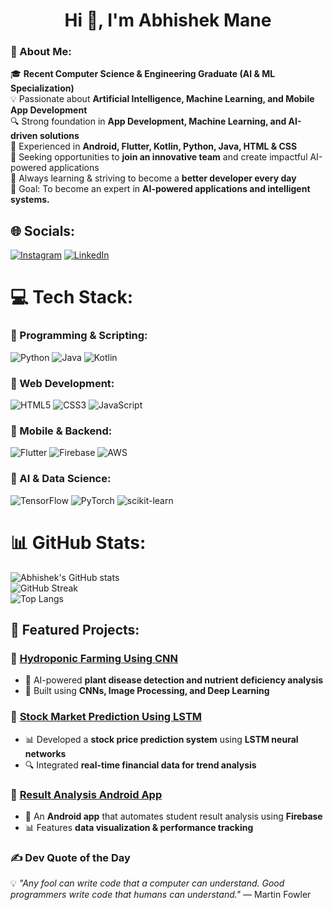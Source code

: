 <h1 align="center">Hi 👋, I'm Abhishek Mane</h1>

### 💫 About Me:
  🎓 **Recent Computer Science & Engineering Graduate (AI & ML Specialization)**  
💡 Passionate about **Artificial Intelligence, Machine Learning, and Mobile App Development**  
🔍 Strong foundation in **App Development, Machine Learning, and AI-driven solutions**  
📱 Experienced in **Android, Flutter, Kotlin, Python, Java, HTML & CSS**  
🚀 Seeking opportunities to **join an innovative team** and create impactful AI-powered applications  
🔧 Always learning & striving to become a **better developer every day**  
🎯 Goal: To become an expert in **AI-powered applications and intelligent systems.**  



## 🌐 Socials:
[![Instagram](https://img.shields.io/badge/Instagram-%23E4405F.svg?logo=Instagram&logoColor=white)](https://instagram.com/abhishek_7562) [![LinkedIn](https://img.shields.io/badge/LinkedIn-%230077B5.svg?logo=linkedin&logoColor=white)](https://www.linkedin.com/in/abhishek-mane-612078230)


# 💻 Tech Stack:
### 🔹 Programming & Scripting:
![Python](https://img.shields.io/badge/python-3670A0?style=for-the-badge&logo=python&logoColor=ffdd54) ![Java](https://img.shields.io/badge/java-%23ED8B00.svg?style=for-the-badge&logo=java&logoColor=white) ![Kotlin](https://img.shields.io/badge/kotlin-%230095D5.svg?style=for-the-badge&logo=kotlin&logoColor=white)

### 🔹 Web Development:
![HTML5](https://img.shields.io/badge/html5-%23E34F26.svg?style=for-the-badge&logo=html5&logoColor=white) ![CSS3](https://img.shields.io/badge/css3-%231572B6.svg?style=for-the-badge&logo=css3&logoColor=white) ![JavaScript](https://img.shields.io/badge/javascript-%23323330.svg?style=for-the-badge&logo=javascript&logoColor=%23F7DF1E)

### 🔹 Mobile & Backend:
![Flutter](https://img.shields.io/badge/Flutter-%2302569B.svg?style=for-the-badge&logo=Flutter&logoColor=white) ![Firebase](https://img.shields.io/badge/firebase-%23039BE5.svg?style=for-the-badge&logo=firebase) ![AWS](https://img.shields.io/badge/AWS-%23FF9900.svg?style=for-the-badge&logo=amazon-aws&logoColor=white)

### 🔹 AI & Data Science:
![TensorFlow](https://img.shields.io/badge/TensorFlow-%23FF6F00.svg?style=for-the-badge&logo=TensorFlow&logoColor=white) ![PyTorch](https://img.shields.io/badge/PyTorch-%23EE4C2C.svg?style=for-the-badge&logo=PyTorch&logoColor=white) ![scikit-learn](https://img.shields.io/badge/scikit--learn-%23F7931E.svg?style=for-the-badge&logo=scikit-learn&logoColor=white)


# 📊 GitHub Stats:
![Abhishek's GitHub stats](https://github-readme-stats.vercel.app/api?username=BluHunt&theme=radical&show_icons=true&hide_border=true)  
![GitHub Streak](https://github-readme-streak-stats.herokuapp.com/?user=BluHunt&theme=radical&hide_border=true)  
![Top Langs](https://github-readme-stats.vercel.app/api/top-langs/?username=BluHunt&layout=compact&theme=radical&hide_border=true)


## 🚀 Featured Projects:
### 🔹 [Hydroponic Farming Using CNN](https://github.com/BluHunt/HYDROPONIC-FARMING-USING-CNN)
- 🌱 AI-powered **plant disease detection and nutrient deficiency analysis**  
- 🤖 Built using **CNNs, Image Processing, and Deep Learning**  

### 🔹 [Stock Market Prediction Using LSTM](https://github.com/BluHunt/Stock-Market-PredictionStreamlit-App)
- 📊 Developed a **stock price prediction system** using **LSTM neural networks**  
- 🔍 Integrated **real-time financial data for trend analysis**  

### 🔹 [Result Analysis Android App](https://github.com/BluHunt/Result-Analysis-Application)
- 📱 An **Android app** that automates student result analysis using **Firebase**  
- 📊 Features **data visualization & performance tracking**  



### ✍️ Dev Quote of the Day
💡 *"Any fool can write code that a computer can understand. Good programmers write code that humans can understand."* — Martin Fowler

